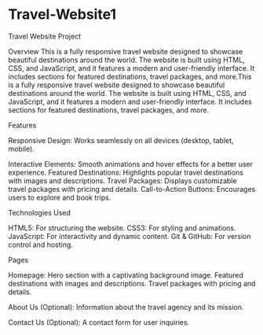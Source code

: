 # Travel-Website1

Travel Website Project

Overview This is a fully responsive travel website designed to showcase beautiful destinations around the world. The website is built using HTML, CSS, and JavaScript, and it features a modern and user-friendly interface. It includes sections for featured destinations, travel packages, and more.This is a fully responsive travel website designed to showcase beautiful destinations around the world. The website is built using HTML, CSS, and JavaScript, and it features a modern and user-friendly interface. It includes sections for featured destinations, travel packages, and more.

Features

Responsive Design: Works seamlessly on all devices (desktop, tablet, mobile).

Interactive Elements: Smooth animations and hover effects for a better user experience.
Featured Destinations: Highlights popular travel destinations with images and descriptions.
Travel Packages: Displays customizable travel packages with pricing and details.
Call-to-Action Buttons: Encourages users to explore and book trips.

Technologies Used

HTML5: For structuring the website.
CSS3: For styling and animations.
JavaScript: For interactivity and dynamic content.
Git & GitHub: For version control and hosting.

Pages

Homepage:
Hero section with a captivating background image.
Featured destinations with images and descriptions.
Travel packages with pricing and details.

About Us (Optional):
Information about the travel agency and its mission.

Contact Us (Optional):
A contact form for user inquiries.
